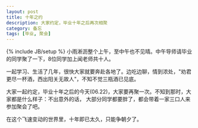 ```yaml
---
layout: post
title: 十年之约
description: 大家约定，毕业十年之后再次相聚
category: 备忘
tags: [毕业, 聚会]
---
```

{% include JB/setup %}
小雨淅沥整个上午，至中午也不见晴。中午导师请毕业的同学聚了一下，8位同学加上闻老师共十人。

一起学习、生活了几年，很快大家就要奔赴各地了。边吃边聊，情到浓处，"劝君更尽一杯酒，西出阳关无故人"，不知不觉三瓶酒已见底。

<div style="display:none">
导师殷切地嘱咐大家，

* 生活中难免有逆境，要坚持自己的选择与观点。
* 努力，再努力！

</div>

大家一起约定，毕业十年之后的今天(06.22)，大家要再聚一次。不知到那时，大家都是什么样子：不出意外的话，
大部分同学都要胖了，都会带着一家三口人来参加聚会了吧。

在这个飞速变动的世界里，十年即已太久，只能争朝夕了。
